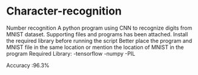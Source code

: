# Character-recognition
Number recognition
A python program using CNN to recognize digits from MNIST dataset. Supporting files and programs has been attached. Install the required library before running the script
Better place the program and MNIST file in the same location or mention the location of MNIST in the program
Required Library:
-tensorflow
-numpy
-PIL

Accuracy :96.3%
